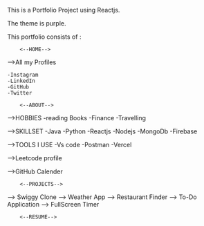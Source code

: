 This is a Portfolio Project using Reactjs.

The theme is purple.

This portfolio consists of :

        <--HOME-->

-->All my Profiles

    -Instagram
    -LinkedIn
    -GitHub
    -Twitter

        <--ABOUT-->

-->HOBBIES
-reading Books
-Finance
-Travelling

-->SKILLSET
-Java
-Python
-Reactjs
-Nodejs
-MongoDb
-Firebase

-->TOOLS I USE
-Vs code
-Postman
-Vercel

-->Leetcode profile

-->GitHub Calender

        <--PROJECTS-->

--> Swiggy Clone
--> Weather App
--> Restaurant Finder
--> To-Do Application
--> FullScreen Timer

        <--RESUME-->
